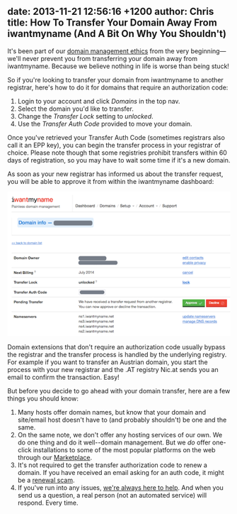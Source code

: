 date: 2013-11-21 12:56:16 +1200
author: Chris
title: How To Transfer Your Domain Away From iwantmyname (And A Bit On Why You Shouldn't)
----

<!-- excerpt -->

It's been part of our [domain management ethics](https://iwantmyname.com/about) from the very beginning—we'll never prevent you from transferring your domain away from iwantmyname. Because we believe nothing in life is worse than being stuck!

<!-- /excerpt -->

So if you're looking to transfer your domain from iwantmyname to another registrar, here's how to do it for domains that require an authorization code:

1. Login to your account and click *Domains* in the top nav. 
2. Select the domain you'd like to transfer.
3. Change the *Transfer Lock* setting to *unlocked*.
4. Use the *Transfer Auth Code* provided to move your domain. 

Once you've retrieved your Transfer Auth Code (sometimes registrars also call it an EPP key), you can begin the transfer process in your registrar of choice. Please note though that some registries prohibit transfers within 60 days of registration, so you may have to wait some time if it's a new domain.

As soon as your new registrar has informed us about the transfer request, you will be able to approve it from within the iwantmyname dashboard:

![outgoing-transfer.png](/media/2013-11-21-outgoing-transfer.png)

Domain extensions that don't require an authorization code usually bypass the registrar and the transfer process is handled by the underlying registry. For example if you want to transfer an Austrian domain, you start the process with your new registrar and the .AT registry Nic.at sends you an email to confirm the transaction. Easy!

But before you decide to go ahead with your domain transfer, here are a few things you should know:

1. Many hosts offer domain names, but know that your domain and site/email host doesn't have to (and probably shouldn't) be one and the same. 
2. On the same note, we don't offer any hosting services of our own. We do one thing and do it well--domain management. But we *do* offer one-click installations to some of the most popular platforms on the web through our [Marketplace](https://iwantmyname.com/dashboard/apps/featured).
3. It's not required to get the transfer authorization code to renew a domain. If you have received an email asking for an auth code, it might be a [renewal scam](https://iwantmyname.com/blog/2012/06/beware-of-domain-renewal-scams.html). 
4. If you've run into any issues, [we're always here to help](https://iwantmyname.com/support). And when you send us a question, a real person (not an automated service) will respond. Every time.
